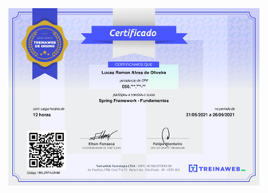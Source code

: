<img src="https://raw.githubusercontent.com/lramon2001/lramon2001.github.io/master/docs/media/spring fundamentos_page-0001.jpg"/>
